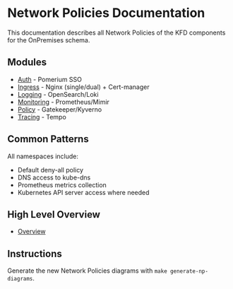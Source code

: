 # Network Policies Documentation

This documentation describes all Network Policies of the KFD components for the OnPremises schema.

## Modules
- [Auth](modules/auth/README.md) - Pomerium SSO
- [Ingress](modules/ingress/README.md) - Nginx (single/dual) + Cert-manager
- [Logging](modules/logging/README.md) - OpenSearch/Loki
- [Monitoring](modules/monitoring/README.md) - Prometheus/Mimir
- [Policy](modules/policy/README.md) - Gatekeeper/Kyverno
- [Tracing](modules/tracing/README.md) - Tempo

## Common Patterns
All namespaces include:
- Default deny-all policy
- DNS access to kube-dns
- Prometheus metrics collection
- Kubernetes API server access where needed

## High Level Overview
- [Overview](overview.md)

## Instructions
Generate the new Network Policies diagrams with `make generate-np-diagrams`.